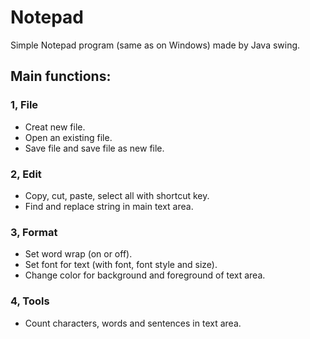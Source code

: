 # Notepad
Simple Notepad program (same as on Windows) made by Java swing.

## Main functions:
### 1, File
  - Creat new file.
  - Open an existing file.
  - Save file and save file as new file.
### 2, Edit
  - Copy, cut, paste, select all with shortcut key.
  - Find and replace string in main text area.
### 3, Format
  - Set word wrap (on or off).
  - Set font for text (with font, font style and size).
  - Change color for background and foreground of text area.
### 4, Tools
  - Count characters, words and sentences in text area.
